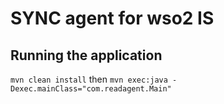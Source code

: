 # SYNC agent for wso2 IS

## Running the application

`mvn clean install` then
`mvn exec:java -Dexec.mainClass="com.readagent.Main"`
